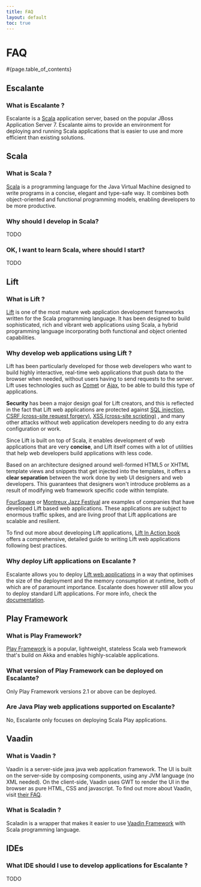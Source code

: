 ```yaml
---
title: FAQ
layout: default
toc: true
---
```


<div class="page-header">
<h1>FAQ</h1>
</div>

#{page.table_of_contents}

## Escalante

### What is Escalante ?

Escalante is a [Scala](http://scalan-lang.org) application server, based on
the popular JBoss Application Server 7. Escalante aims to provide an
environment for deploying and running Scala applications that is easier to use
and more efficient than existing solutions.

## Scala

### What is Scala ?

[Scala](http://www.scala-lang.org/) is a programming language for the Java
Virtual Machine designed to write programs in a concise, elegant and type-safe
way. It combines both object-oriented and functional programming models,
enabling developers to be more productive.

### Why should I develop in Scala?

TODO

### OK, I want to learn Scala, where should I start?

TODO

## Lift

### What is Lift ?

[Lift](http://liftweb.net/) is one of the most mature web application
development frameworks written for the Scala programming language. It has been
designed to build sophisticated, rich and vibrant web applications using
Scala, a hybrid programming language incorporating both functional and object
oriented capabilities.

### Why develop web applications using Lift ?

Lift has been particularly developed for those web developers who want to
build highly interactive, real-time web applications that push data to the
browser when needed, without users having to send requests to the server. Lift
uses technologies such as
<a href="http://en.wikipedia.org/wiki/Comet_(programming)">Comet</a> or
<a href="http://en.wikipedia.org/wiki/Ajax_(programming)">Ajax</a>, to be
able to build this type of applications.

**Security** has been a major design goal for Lift creators, and this is
reflected in the fact that Lift web applications are protected against [SQL
injection](http://en.wikipedia.org/wiki/SQL_injection), [CSRF (cross-site
request forgery)](http://en.wikipedia.org/wiki/Cross-site_request_forgery),
[XSS (cross-site scripting)](http://en.wikipedia.org/wiki/Cross-site_scripting)
, and many other attacks without web application developers needing to do any
extra configuration or work.

Since Lift is built on top of Scala, it enables development of web
applications that are very **concise**, and Lift itself comes with a lot of
utilities that help web developers build applications with less code.

Based on an architecture designed around well-formed HTML5 or XHTML
template views and snippets that get injected into the templates, it offers
a **clear separation** between the work done by web UI designers
and web developers. This guarantees that designers won't introduce problems as
a result of modifying web framework specific code within template.

[FourSquare](https://foursquare.com/) or [Montreux Jazz
Festival](http://metamedia.epfl.ch/page-80142-en.html) are examples of
companies that have developed Lift based web applications. These applications
are subject to enormous traffic spikes, and are living proof that Lift
applications are scalable and resilient.

To find out more about developing Lift applications, [Lift In
Action book](http://www.manning.com/perrett/) offers a comprehensive,
detailed guide to writing Lift web applications following best practices.

### Why deploy Lift applications on Escalante ?

Escalante allows you to deploy [Lift web applications](http://liftweb.net/)
in a way that optimises the size of the deployment and the memory consumption
at runtime, both of which are of paramount importance. Escalante does however
still allow you to deploy standard Lift applications. For more info, check
the [documentation](/documentation).

## Play Framework

### What is Play Framework?

[Play Framework](http://www.playframework.com/) is a popular, lightweight,
stateless Scala web framework that's build on Akka and enables highly-scalable
applications.

### What version of Play Framework can be deployed on Escalante?

Only Play Framework versions 2.1 or above can be deployed.

### Are Java Play web applications supported on Escalante?

No, Escalante only focuses on deploying Scala Play applications.

## Vaadin

### What is Vaadin ?

Vaadin is a server-side java java web application framework. The UI is built
on the server-side by composing components, using any JVM language
(no XML needed). On the client-side, Vaadin uses GWT to render the UI in
the browser as pure HTML, CSS and javascript. To find out more about
Vaadin, visit <a href="https://vaadin.com/faq">their FAQ</a>.

### What is Scaladin ?

Scaladin is a wrapper that makes it
easier to use <a href="http://vaadin.com">Vaadin Framework</a> with Scala
programming language.

## IDEs

### What IDE should I use to develop applications for Escalante ?

TODO

